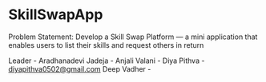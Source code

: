 # SkillSwapApp

Problem Statement: Develop a Skill Swap Platform — a mini application that enables users to list their skills and 
request others in return

Leader - Aradhanadevi Jadeja - 
Anjali Valani - 
Diya Pithva - diyapithva0502@gmail.com
Deep Vadher - 
